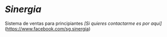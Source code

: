 # **_Sinergia_**
Sistema de ventas para principiantes
_[Si quieres contactarme es por aqui]_ (https://www.facebook.com/sg.sinergia)
